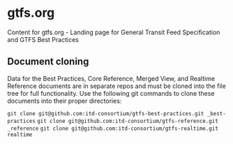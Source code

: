 # gtfs.org
Content for gtfs.org - Landing page for General Transit Feed Specification and GTFS Best Practices

## Document cloning
Data for the Best Practices, Core Reference, Merged View, and Realtime Reference documents are in separate repos and must be cloned into the file tree for full functionality. Use the following git commands to clone these documents into their proper directories:

`git clone git@github.com:itd-consortium/gtfs-best-practices.git _best-practices`
`git clone git@github.com:itd-consortium/gtfs-reference.git _reference`
`git clone git@github.com:itd-consortium/gtfs-realtime.git realtime`